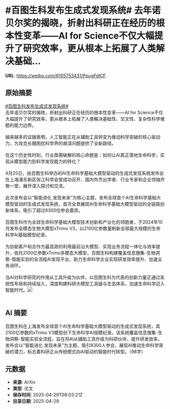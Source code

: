 # #百图生科发布生成式发现系统# 去年诺贝尔奖的揭晓，折射出科研正在经历的根本性变革——AI for Science不仅大幅提升了研究效率，更从根本上拓展了人类解决基础...

**URL**: https://weibo.com/6105753431/PpugFdlCF

## 原始摘要

<a href="https://m.weibo.cn/search?containerid=231522type%3D1%26t%3D10%26q%3D%23%E7%99%BE%E5%9B%BE%E7%94%9F%E7%A7%91%E5%8F%91%E5%B8%83%E7%94%9F%E6%88%90%E5%BC%8F%E5%8F%91%E7%8E%B0%E7%B3%BB%E7%BB%9F%23&amp;extparam=%23%E7%99%BE%E5%9B%BE%E7%94%9F%E7%A7%91%E5%8F%91%E5%B8%83%E7%94%9F%E6%88%90%E5%BC%8F%E5%8F%91%E7%8E%B0%E7%B3%BB%E7%BB%9F%23" data-hide=""><span class="surl-text">#百图生科发布生成式发现系统#</span></a>  <br>去年诺贝尔奖的揭晓，折射出科研正在经历的根本性变革——AI for Science不仅大幅提升了研究效率，更从根本上拓展了人类解决基础性、交叉性、复杂性科学难题的能力边界。<br><br>越来越多的证据表明，人工智能正在从辅助工具转变为推动科学突破的核心驱动力，为攻克长期困扰科学界的艰深问题提供了全新路径。<br><br>在这个历史性时刻，行业亟需破解的核心命题是：如何让AI真正落地生命科学，实现从模型能力到科学发现能力的转化？<br><br>4月25日，由百图生科举办的AI生命科学基础大模型驱动的生成式发现系统发布会在上海浦东新区张江科学会堂成功召开，国内外杰出学者、行业专家和企业领袖齐聚一堂，展开深入探讨和交流。<br><br>此次发布会以“智能进化 发现未来”为核心主题，发布全球首个AI生命科学基础大模型驱动的生成式发现系统，首次全景展现AI生命科学基础大模型驱动的全链路创新体系，吸引了超过8300位参会嘉宾。<br><br>百图生科作为全球生命科学基础大模型技术创新和产业化的领跑者，于2024年10月发布全模态生物大模型xTrimo V3，以2100亿参数量刷新全球最大规模的生命科学AI基础模型纪录。<br><br>为协助客户和合作方最高效的利用最前沿大模型、实现业务流程一体化与效率提升，依托2100亿参数xTrimo多模态大模型，百图生科构建覆盖信息搜集-生物洞察-智能实验的全流程AI发现平台，助力生命科学企业实现研发效率提升、加速业务闭环。<br><br>当AI对科学研究的作用从工具升级为伙伴，以百图生科为代表的创新力量正通过系统性布局和持续投入，深度构建科研大模型工具链与生态体系，加速生命科学迈入智能时代。<img style="" src="https://tvax3.sinaimg.cn/large/006Fd7o3gy1i0xkjrhfb4j30zm0nek6e.jpg" referrerpolicy="no-referrer"><br><br>

## AI 摘要

百图生科在上海发布全球首个AI生命科学基础大模型驱动的生成式发现系统，其2100亿参数的xTrimo V3模型创下生命科学AI规模纪录。该系统覆盖信息搜集-生物洞察-智能实验全流程，旨在将AI从辅助工具升级为科研伙伴，提升研发效率。发布会以"智能进化 发现未来"为主题，吸引8300人参会，展现AI推动生命科学突破的潜力，标志着科研正从传统模式向AI驱动的智能时代转型。（98字）

## 元数据

- **来源**: ArXiv
- **类型**: 论文
- **保存时间**: 2025-04-29T08:03:21Z
- **目录日期**: 2025-04-29
